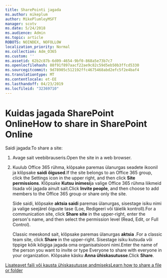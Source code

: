 ```yaml
---
title: SharePointi jagada
ms.author: mikeplum
author: MikePlumleyMSFT
manager: scotv
ms.date: 5/24/2018
ms.audience: Admin
ms.topic: article
ROBOTS: NOINDEX, NOFOLLOW
localization_priority: Normal
ms.collection: Adm_O365
ms.custom: ''
ms.assetid: 62b2c87b-6d09-4654-9bf0-868a5e73b7c7
ms.openlocfilehash: 88f91f897aacf22ae9c82c59d5eb50b3ffcd5330
ms.sourcegitcommit: 9d78905c512192ffc4675468abd2efc5f2e4baf4
ms.translationtype: MT
ms.contentlocale: et-EE
ms.lasthandoff: 04/23/2019
ms.locfileid: "32369710"
---
```

# <a name="how-to-share-in-sharepoint-online"></a><span data-ttu-id="57a75-102">Kuidas jagada SharePoint Online</span><span class="sxs-lookup"><span data-stu-id="57a75-102">How to share in SharePoint Online</span></span>

<span data-ttu-id="57a75-103">Saidi jagada:</span><span class="sxs-lookup"><span data-stu-id="57a75-103">To share a site:</span></span>
  
1. <span data-ttu-id="57a75-104">Avage sait veebibrauseris.</span><span class="sxs-lookup"><span data-stu-id="57a75-104">Open the site in a web browser.</span></span>
    
2. <span data-ttu-id="57a75-105">Kuulub Office 365 rühma, klõpsake paremas ülanurgas seadete ikoonil ja klõpsake **saidi õigused**.</span><span class="sxs-lookup"><span data-stu-id="57a75-105">If the site belongs to an Office 365 group, click the Settings icon in the upper right, and then click **Site permissions**.</span></span> <span data-ttu-id="57a75-106">Klõpsake **Kutsu inimesi**ja valige Office 365 rühma liikmeid lisada või jagada ainult sait.</span><span class="sxs-lookup"><span data-stu-id="57a75-106">Click **Invite people**, and then choose to add members to the Office 365 group or share only the site.</span></span> 
    
    <span data-ttu-id="57a75-107">Side saidi, klõpsake **aktsia saidi** paremas ülanurgas, sisestage isiku nimi ja valige seejärel õiguste tase (Loe, Redigeeri või täielik kontroll).</span><span class="sxs-lookup"><span data-stu-id="57a75-107">For a communication site, click **Share site** in the upper-right, enter the person's name, and then select the permission level (Read, Edit, or Full Control).</span></span> 
    
    <span data-ttu-id="57a75-108">Classic meeskond sait, klõpsake paremas ülanurgas **aktsia** .</span><span class="sxs-lookup"><span data-stu-id="57a75-108">For a classic team site, click **Share** in the upper-right.</span></span> <span data-ttu-id="57a75-109">Sisestage isiku kutsuda või tippige kõik kõigiga jagada oma organisatsiooni nimi.</span><span class="sxs-lookup"><span data-stu-id="57a75-109">Enter the name of the person you want to invite or type Everyone to share with everyone in your organization.</span></span> <span data-ttu-id="57a75-110">Klõpsake käsku **Anna ühiskasutusse**.</span><span class="sxs-lookup"><span data-stu-id="57a75-110">Click **Share**.</span></span>
    
[<span data-ttu-id="57a75-111">Lisateavet faili või kausta ühiskasutusse andmiseks</span><span class="sxs-lookup"><span data-stu-id="57a75-111">Learn how to share a file or folder</span></span>](https://go.microsoft.com/fwlink/?linkid=511430)
  

